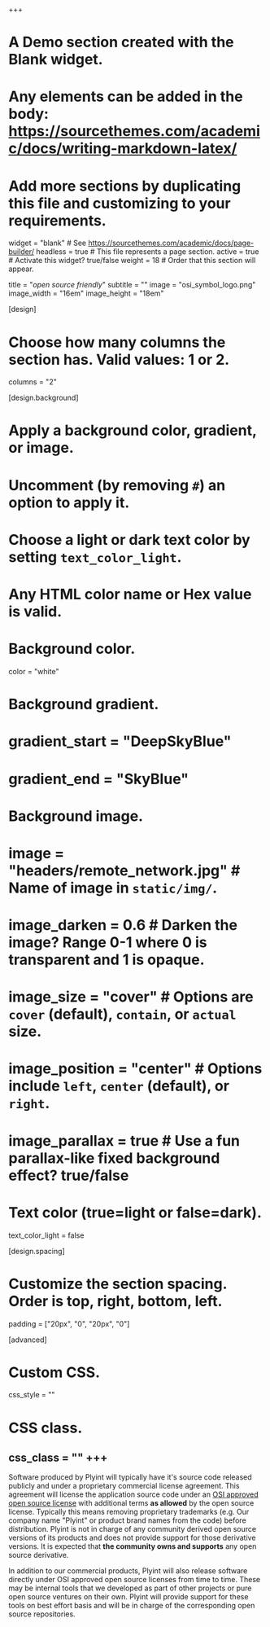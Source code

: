 +++
# A Demo section created with the Blank widget.
# Any elements can be added in the body: https://sourcethemes.com/academic/docs/writing-markdown-latex/
# Add more sections by duplicating this file and customizing to your requirements.

widget = "blank"  # See https://sourcethemes.com/academic/docs/page-builder/
headless = true  # This file represents a page section.
active = true  # Activate this widget? true/false
weight = 18  # Order that this section will appear.

title = "*open source friendly*"
subtitle = ""
image = "osi_symbol_logo.png"
image_width = "16em"
image_height = "18em"

[design]
  # Choose how many columns the section has. Valid values: 1 or 2.
  columns = "2"

[design.background]
  # Apply a background color, gradient, or image.
  #   Uncomment (by removing `#`) an option to apply it.
  #   Choose a light or dark text color by setting `text_color_light`.
  #   Any HTML color name or Hex value is valid.

  # Background color.
  color = "white"
  
  # Background gradient.
  # gradient_start = "DeepSkyBlue"
  # gradient_end = "SkyBlue"
  
  # Background image.
  # image = "headers/remote_network.jpg"  # Name of image in `static/img/`.
  # image_darken = 0.6  # Darken the image? Range 0-1 where 0 is transparent and 1 is opaque.
  # image_size = "cover"  #  Options are `cover` (default), `contain`, or `actual` size.
  # image_position = "center" # Options include `left`, `center` (default), or `right`.
  # image_parallax = true  # Use a fun parallax-like fixed background effect? true/false

  # Text color (true=light or false=dark).
  text_color_light = false

[design.spacing]
  # Customize the section spacing. Order is top, right, bottom, left.
  padding = ["20px", "0", "20px", "0"]

[advanced]
 # Custom CSS. 
 css_style = ""
 
 # CSS class.
 css_class = ""
+++
---
Software produced by Plyint will typically have it's source code released publicly and under a proprietary commercial license agreement.  This agreement will license the application source code under an [OSI approved open source license](https://opensource.org/licenses) with additional terms **as allowed** by the open source license.  Typically this means removing proprietary trademarks (e.g. Our company name "Plyint" or product brand names from the code) before distribution.  Plyint is not in charge of any community derived open source versions of its products and does not provide support for those derivative versions.  It is expected that **the community owns and supports** any open source derivative.

In addition to our commercial products, Plyint will also release software directly under OSI approved open source licenses from time to time.  These may be internal tools that we developed as part of other projects or pure open source ventures on their own.  Plyint will provide support for these tools on best effort basis and will be in charge of the corresponding open source repositories.  
